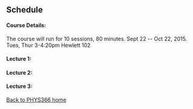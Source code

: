 ## Schedule

#### Course Details:
The course will run for 10 sessions, 80 minutes.
Sept 22 -- Oct 22, 2015.
Tues, Thur 3-4:20pm
Hewlett 102

#### Lecture 1:

#### Lecture 2:

#### Lecture 3:






[Back to PHYS366 home](https://github.com/drphilmarshall/StatisticalMethods/blob/master/README.md)
